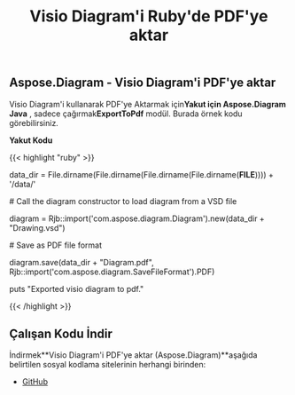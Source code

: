 ﻿---
title: Visio Diagram'i Ruby'de PDF'ye aktar
type: docs
weight: 40
url: /tr/java/export-visio-diagram-to-pdf-in-ruby/
---
## **Aspose.Diagram - Visio Diagram'i PDF'ye aktar**
 Visio Diagram'i kullanarak PDF'ye Aktarmak için**Yakut için Aspose.Diagram Java** , sadece çağırmak**ExportToPdf** modül. Burada örnek kodu görebilirsiniz.

**Yakut Kodu**

{{< highlight "ruby" >}}

 data_dir = File.dirname(File.dirname(File.dirname(File.dirname(__FILE__)))) + '/data/'

\# Call the diagram constructor to load diagram from a VSD file

diagram = Rjb::import('com.aspose.diagram.Diagram').new(data_dir + "Drawing.vsd")

\# Save as PDF file format

diagram.save(data_dir + "Diagram.pdf", Rjb::import('com.aspose.diagram.SaveFileFormat').PDF)

puts "Exported visio diagram to pdf."

{{< /highlight >}}
## **Çalışan Kodu İndir**
İndirmek**Visio Diagram'i PDF'ye aktar (Aspose.Diagram)**aşağıda belirtilen sosyal kodlama sitelerinin herhangi birinden:

- [GitHub](https://github.com/asposediagram/Aspose.Diagram-for-Java/blob/master/Plugins/Aspose_Diagram_Java_for_Ruby/lib/asposediagramjava/Export/exporttopdf.rb)
